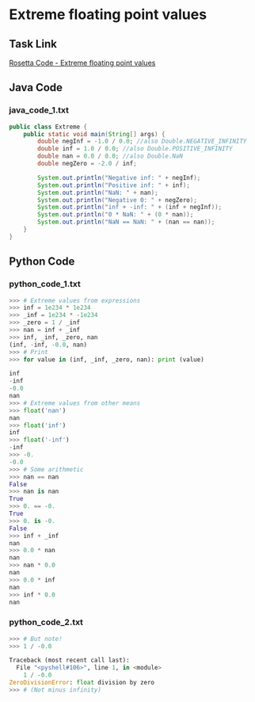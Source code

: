 # Extreme floating point values

## Task Link
[Rosetta Code - Extreme floating point values](https://rosettacode.org/wiki/Extreme_floating_point_values)

## Java Code
### java_code_1.txt
```java
public class Extreme {
    public static void main(String[] args) {
        double negInf = -1.0 / 0.0; //also Double.NEGATIVE_INFINITY
        double inf = 1.0 / 0.0; //also Double.POSITIVE_INFINITY
        double nan = 0.0 / 0.0; //also Double.NaN
        double negZero = -2.0 / inf;

        System.out.println("Negative inf: " + negInf);
        System.out.println("Positive inf: " + inf);
        System.out.println("NaN: " + nan);
        System.out.println("Negative 0: " + negZero);
        System.out.println("inf + -inf: " + (inf + negInf));
        System.out.println("0 * NaN: " + (0 * nan));
        System.out.println("NaN == NaN: " + (nan == nan));
    }
}

```

## Python Code
### python_code_1.txt
```python
>>> # Extreme values from expressions
>>> inf = 1e234 * 1e234
>>> _inf = 1e234 * -1e234
>>> _zero = 1 / _inf
>>> nan = inf + _inf
>>> inf, _inf, _zero, nan
(inf, -inf, -0.0, nan)
>>> # Print
>>> for value in (inf, _inf, _zero, nan): print (value)

inf
-inf
-0.0
nan
>>> # Extreme values from other means
>>> float('nan')
nan
>>> float('inf')
inf
>>> float('-inf')
-inf
>>> -0.
-0.0
>>> # Some arithmetic
>>> nan == nan
False
>>> nan is nan
True
>>> 0. == -0.
True
>>> 0. is -0.
False
>>> inf + _inf
nan
>>> 0.0 * nan
nan
>>> nan * 0.0
nan
>>> 0.0 * inf
nan
>>> inf * 0.0
nan

```

### python_code_2.txt
```python
>>> # But note!
>>> 1 / -0.0

Traceback (most recent call last):
  File "<pyshell#106>", line 1, in <module>
    1 / -0.0
ZeroDivisionError: float division by zero
>>> # (Not minus infinity)

```

